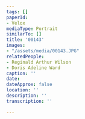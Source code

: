 ```yaml
---
tags: []
paperId:
- Velox
mediaType: Portrait
similarTo: []
title: '00143'
images:
- "/assets/media/00143.JPG"
relatedPeople:
- Reginald Arthur Wilson
- Doris Adeline Ward
caption: ''
date: 
dateApprox: false
location: ''
description: ''
transcription: ''

---
```

